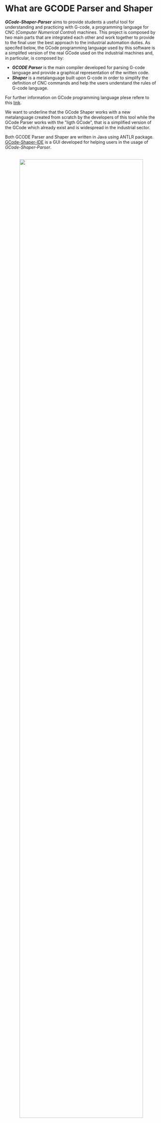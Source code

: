 # What are GCODE Parser and Shaper
***GCode-Shaper-Parser*** aims to provide students a useful tool for understanding and practicing with G-code, a programming language for CNC (*Computer Numerical Control*) machines. This project is composed by two main parts that are integrated each other and work together to provide to the final user the best approach to the industrial automation duties. 
As specifed below, the GCode programming language used by this software is a simplifed version of the real GCode used on the industrial machines and, in particular, is composed by: 
- ***GCODE Parser*** is the main compiler developed for parsing G-code language and provide a graphical representation of the written code.
- ***Shaper*** is a metalanguage built upon G-code in order to simplify the definition of CNC commands and help the users understand the rules of G-code language.

For further information on GCode programming language plese refere to this [link](https://en.wikipedia.org/wiki/G-code).

We want to underline that the GCode Shaper works with a new metalanguage created from scratch by the developers of this tool while the GCode Parser works with the "ligth GCode", that is a simplified version of the GCode which already exist and is widespread in the industrial sector.

Both GCODE Parser and Shaper are written in Java using ANTLR package.</br>
[GCode-Shaper-IDE](https://github.com/Team-di-Sviluppo-UniSIR/GCode-Shaper-Parser/releases/tag/v1.0) is a GUI developed for helping users in the usage of *GCode-Shaper-Parser*.
</br><br>

<p align="center">
<img src="https://user-images.githubusercontent.com/36960844/159366726-d1435940-8992-414c-9498-cfcd8bc91229.png" width=90% />
</p>

# Repository structure
### Repository tree diagram
```
GCode-Shaper-Parser
├── code
├── docs
├── errors
├── jars
├── libraries
├── UML
├── LICENSE
└── README.md
```

This repository is basically organized as follows:

### code
It contains all the code related to this project. It is further organized into packages, each of which refers to a specific feature or features subset. Please refer below for subfolder organization details.

### docs
It contains the documentation both for the G-Code parser and the Shaper metalanguage. You can navigate it using links to the errors subfolder.
```
docs
├── gcode parser
│   ├── GCode Parser Syntax Grammar.pdf
│   ├── README.md
│   └── tokenList.md
├── pdf_readme.pdf
├── pptx_presentation.pdf
└── shaper metalanguage
    ├── README.md
    ├── Shaper Parser Syntax Grammar.pdf
    └── tokenList.md
```

### errors
In this folder are located the specification for the errors, both for G-Code and Shaper.
```
errors
├── gcode parser
│   └── README.md
└── shaper metalanguage
    └── README.md
```

### jars
This folder containts the `antlrworks-1.5.2-complete.jar`. If you'd like to develop further, please refer to this jar in order to update and modify the language specification (both for G-Code and Shaper).
```
jars
└── antlrworks-1.5.2-complete.jar
```

### libraries
This project uses `antlr-3.4-complete.jar`. When importing the Java code, please use this library version to build the project.
```
├── antlr-3.4-complete.jar
├── antlr-4.8-complete.jar
└── antlr-runtime-4.8.jar
```

### UML
This folder contains all UML diagrams, namely class diagrams for all classes and the package diagram for the entire project.
```
UML
├── gcodeCompiler_package.png
├── gcodeCompilerUtil_package.png
├── gcodeDrawingTool_package.png
├── gcodeIDE.png
├── gcodeMain_package.png
├── package_diagram.png
├── shaperCompiler_package.png
├── shaperCompilerUtil_package.png
├── shaperMain_package.png
└── README.md
```

# Code management and organization
### Code tree diagram
```
code
├── GCODE
├── IDE
├── SHAPER
├── resources
└── temp_files
```

The code folder is organized as follows:

### GCODE 
This source folder contains all the code related to the G-Code specification language. `gcodeGrammarHandler.java` is responsible for managing all G-Code main functions, mainly responsible for language-related data acquisition, data structures manipulation and population. In the `util` package are located all support classes that allow to build all the language associated objects. The `gcodeDrawingTool` package contains the classes that manage the graphical interface for the G-Code drawing tool, while `gcodeMain` contains the error manager class for G-Code.

```
GCODE
├── gcodeCompiler
│   ├── gcodeGrammar.g
│   ├── gcodeGrammarHandler.java
│   ├── gcodeGrammarLexer.java
│   ├── gcodeGrammarParser.java
│   ├── gcodeGrammar.tokens
│   └── util
│       ├── BlockDescriptor.java
│       ├── CircularMove.java
│       ├── Coordinate.java
│       ├── GCodeError.java
│       ├── InfoGeometriche.java
│       ├── InfoTecnologiche.java
│       ├── InfoTecnologicheM.java
│       ├── LinearMove.java
│       └── Tool.java
├── gcodeDrawingTool
│   ├── GCodeDrawingViewer.java
│   └── StaticDrawingController.java
└── gcodeMain
    └── GcodeErrorManager.java
```

### IDE
In this source folder are located the viewer and controller classes for the IDE.
```
IDE
└── gcodeIDE
    ├── GCodeIDEMain.java
    └── GCodeIDEWindow.java
```

### SHAPER
This source folder has the exact same structure as `GCODE` but refers to the Shaper Metalanguage.
```
SHAPER
├── shaperCompiler
│   ├── shaperGrammar.g
│   ├── shaperGrammarHandler.java
│   ├── shaperGrammarLexer.java
│   ├── shaperGrammarParser.java
│   ├── shaperGrammar.tokens
│   └── util
│       ├── Circle.java
│       ├── Rectangle.java
│       ├── Shape.java
│       ├── ShaperError.java
│       ├── Square.java
│       └── Triangle.java
└── shaperMain
    └── ShaperErrorManager.java
```

### resources
This folder contains some debugging file useful for future developments, mainly involving the possibilty of direct parsing of *.gcode* files, manually written or automatically generated by CAM (*Computer Aided Manufacturing*) software.
```
resources
├── input.gcode
├── sampleInputDrawing.gcode
└── shaperInput.shaper
```

### temp_files
In this folder are located the temporari swap files used by the IDE for to store the user input (both Shaper and G-Code) or mid-processing data, namely the G-Code specification generated by parsing the Shaper user input.
```
temp_files
├── gcode_temp.txt
└── shaper_temp.txt
```

# Javadoc
Please refer to [this link](https://team-di-sviluppo-unisir.github.io/GCode-Shaper-Parser/) in order to browse the javadoc for all the packages, classes, methods and fields.

# Installation
*GCode-Shaper-IDE* v1.0 executable program can be downloaded from the [Releases](https://github.com/Team-di-Sviluppo-UniSIR/GCode-Shaper-Parser/releases/tag/v1.0) section of this repo ("GCodeShaperIDE.exe").

# Docs
Helpful docs with syntax, examples and errors for understanding both *GCODE Parser* and *Shaper* are here provided:
1. [G-code Parser docs](https://github.com/Team-di-Sviluppo-UniSIR/GCode-Shaper-Parser/tree/main/docs/gcode%20parser)
2. [Shaper docs](https://github.com/Team-di-Sviluppo-UniSIR/GCode-Shaper-Parser/tree/main/docs/shaper%20metalanguage)

# Semantic analysis
## GCode parser
###### Block structure
Following the GCode definition, each block of the source code can contain one or more instruction and, each of them, has further informations about the movement, the speed, the tecnology and other possibile details of the CNC machine tool.<br>
###### Block build
An important difference between the GCode and our "light GCode" is that in the reality all the instruction informations can be listed randomly while in our solution a specified a fix order to be followed is specified. The GCode grammar implemented in this software is based on this assumption and it is built via a bottom-up approach that combine two main methods: the first one is used to create the instruction informations while the other one is used to assembly them in several blocks.
###### Block ordering check
During the costruction is also verified that the identificator of each block (N###) follows an increasing order (not necessarily sequential) and, after this check, all the components are finally merged in the main object called "Blocks" and built as a SortedMap. It represent the top-chain object which is passed and processed by the GCode parser.  

## GCode shaper
###### Shape structure
As done for the GCode specification, a bottom-up approach is applied. All the shape informations are collected (`shape` and `configuration`) and the shape object is created via the `createShape()` method. In this case no lists are used beacuse only one shape is built.

# Errors
All errors in G-code Parser and Shaper are here listed:
1. [G-code Parser error list](https://github.com/Team-di-Sviluppo-UniSIR/GCode-Shaper-Parser/tree/main/errors/gcode%20parser)
2. [Shaper error list](https://github.com/Team-di-Sviluppo-UniSIR/GCode-Shaper-Parser/tree/main/errors/shaper%20metalanguage)

# Contributors
- Luca Ghislotti
- Luca Parimbelli
- Andrea Marinò
- Alessandro Mazzola
